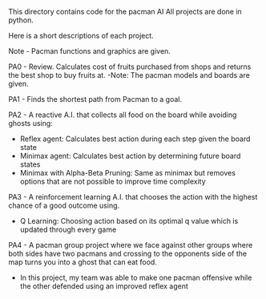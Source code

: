 This directory contains code for the pacman AI
All projects are done in python.

Here is a short descriptions of each project.

Note - Pacman functions and graphics are given.

PA0 - Review. Calculates cost of fruits purchased from shops and returns the best shop to buy fruits at.
-Note: The pacman models and boards are given.

PA1 - Finds the shortest path from Pacman to a goal.

PA2 - A reactive A.I. that collects all food on the board while avoiding ghosts using:
  - Reflex agent: Calculates best action during each step given the board state
  - Minimax agent: Calculates best action by determining future board states
  - Minimax with Alpha-Beta Pruning: Same as minimax but removes options that are not possible to improve time complexity

PA3 - A reinforcement learning A.I. that chooses the action with the highest chance of a good outcome using.
  - Q Learning: Choosing action based on its optimal q value which is updated through every game

PA4 - A pacman group project where we face against other groups where both sides have two pacmans and 
crossing to the opponents side of the map turns you into a ghost that can eat food.
  - In this project, my team was able to make one pacman offensive while the other defended using an improved reflex agent
